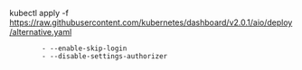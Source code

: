 kubectl apply -f https://raw.githubusercontent.com/kubernetes/dashboard/v2.0.1/aio/deploy/alternative.yaml


            - --enable-skip-login
            - --disable-settings-authorizer
